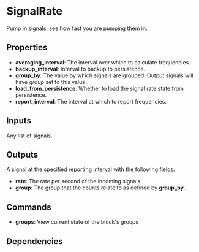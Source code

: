 SignalRate
==========

Pump in signals, see how fast you are pumping them in.

Properties
----------
- **averaging_interval**: The interval over which to calculate frequencies.
- **backup_interval**: Interval to backup to persistence.
- **group_by**: The value by which signals are grouped. Output signals will have *group* set to this value.
- **load_from_persistence**: Whether to load the signal rate state from persistence.
- **report_interval**: The interval at which to report frequencies.

Inputs
------

Any list of signals.

Outputs
-------

A signal at the specified reporting interval with the following fields:

-   **rate**: The rate per second of the incoming signals
-   **group**: The group that the counts relate to as defined by **group_by**.

Commands
--------
- **groups**: View current state of the block's groups

Dependencies
------------
